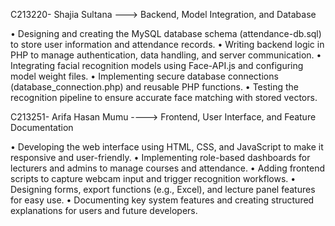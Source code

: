 C213220- Shajia Sultana ---> Backend, Model Integration, and Database
 
•	Designing and creating the MySQL database schema (attendance-db.sql) to store user information and attendance records.
•	Writing backend logic in PHP to manage authentication, data handling, and server communication.
•	Integrating facial recognition models using Face-API.js and configuring model weight files.
•	Implementing secure database connections (database_connection.php) and reusable PHP functions.
•	Testing the recognition pipeline to ensure accurate face matching with stored vectors.
 
C213251- Arifa Hasan Mumu ----> Frontend, User Interface, and Feature Documentation
 
•	Developing the web interface using HTML, CSS, and JavaScript to make it responsive and user-friendly.
•	Implementing role-based dashboards for lecturers and admins to manage courses and attendance.
•	Adding frontend scripts to capture webcam input and trigger recognition workflows.
•	Designing forms, export functions (e.g., Excel), and lecture panel features for easy use.
•	Documenting key system features and creating structured explanations for users and future developers.
